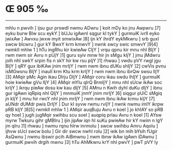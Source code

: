 # Œ 905 ‰
---
mhlu n pwvih ] ijsu gur prswdI nwmu ADwru ] koit mDy ko jnu Awpwru
]7] eyku burw Blw scu eykY ] bUJu igAwnI sqgur kI tykY ] gurmuiK ivrlI
eyko jwixAw ] Awvxu jwxw myit smwixAw ]8] ijn kY ihrdY eykMkwru ]
srb guxI swcw bIcwru ] gur kY BwxY krm kmwvY ] nwnk swcy swic smwvY
]9]4] rwmklI mhlw 1 ] hTu ingRhu kir kwieAw CIjY ] vrqu qpnu kir
mnu nhI BIjY ] rwm nwm sir Avru n pUjY ]1] guru syiv mnw hir jn sMgu
kIjY ] jmu jMdwru joih nhI swkY srpin fis n skY hir kw rsu pIjY ]1]
rhwau ] vwdu pVY rwgI jgu BIjY ] qRY gux ibiKAw jnim mrIjY ] rwm nwm
ibnu dUKu shIjY ]2] cwVis pvnu isMGwsnu BIjY ] inaulI krm Ktu krm
krIjY ] rwm nwm ibnu ibrQw swsu lIjY ]3] AMqir pMc Agin ikau DIrju
DIjY ] AMqir coru ikau swdu lhIjY ] gurmuiK hoie kwieAw gVu lIjY ]4]
AMqir mYlu qIrQ BrmIjY ] mnu nhI sUcw ikAw soc krIjY ] ikrqu pieAw
dosu kw kau dIjY ]5] AMnu n Kwih dyhI duKu dIjY ] ibnu gur igAwn iqRpiq
nhI QIjY ] mnmuiK jnmY jnim mrIjY ]6] siqgur pUiC sMgiq jn kIjY ]
mnu hir rwcY nhI jnim mrIjY ] rwm nwm ibnu ikAw krmu kIjY ]7] aUNdr
dUMdr pwis DrIjY ] Dur kI syvw rwmu rvIjY ] nwnk nwmu imlY ikrpw pRB
kIjY ]8]5] rwmklI mhlw 1 ] AMqir auqBuju Avru n koeI ] jo khIAY so
pRB qy hoeI ] jugh jugMqir swihbu scu soeI ] auqpiq prlau Avru n koeI
]1] AYsw myrw Twkuru gihr gMBIru ] ijin jipAw iqn hI suKu pwieAw hir
kY nwim n lgY jm qIru ]1] rhwau ] nwmu rqnu hIrw inrmolu ] swcw
swihbu Amru Aqolu ] ijhvw sUcI swcw bolu ] Gir dir swcw nwhI rolu ]2]
ieik bn mih bYsih fUgir AsQwnu ] nwmu ibswir pcih AiBmwnu ] nwm
ibnw ikAw igAwn iDAwnu ] gurmuiK pwvih drgih mwnu ]3] hTu AhMkwru
krY nhI pwvY ] pwT pVY ly
####

